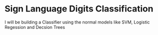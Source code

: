# Sign Language Digits Classification
I will be building a Classifier using the normal models like SVM, Logistic Regession and Decsion Trees
